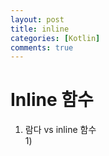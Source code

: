 ```yaml
---
layout: post
title: inline
categories: [Kotlin]
comments: true
---
```

# Inline 함수
1. 람다 vs inline 함수 </br>
    1) 